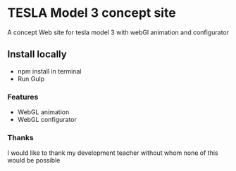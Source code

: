# TESLA Model 3 concept site

A concept Web site for tesla model 3 with webGl animation and configurator

## Install locally

- npm install in terminal
- Run Gulp

### Features

- WebGL animation
- WebGL configurator


### Thanks

I would like to thank my development teacher without whom none of this would be possible